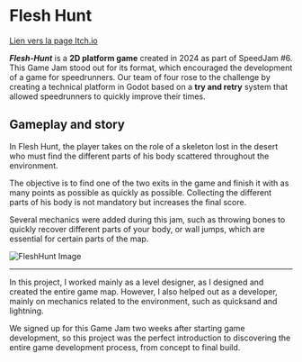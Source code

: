 ﻿
# Flesh Hunt

[Lien vers la page Itch.io](https://lenfos.itch.io/flesh-hunt)

***Flesh-Hunt*** is a **2D platform game** created in 2024 as part of SpeedJam #6. This Game Jam stood out for its format, which encouraged the development of a game for speedrunners. Our team of four rose to the challenge by creating a technical platform in Godot based on a **try and retry** system that allowed speedrunners to quickly improve their times.

## Gameplay and story

In Flesh Hunt, the player takes on the role of a skeleton lost in the desert who must find the different parts of his body scattered throughout the environment.

The objective is to find one of the two exits in the game and finish it with as many points as possible as quickly as possible. Collecting the different parts of his body is not mandatory but increases the final score.

Several mechanics were added during this jam, such as throwing bones to quickly recover different parts of your body, or wall jumps, which are essential for certain parts of the map.

![FleshHunt Image](/ProjectsFiles/FleshHunt.jpg)

--- 
In this project, I worked mainly as a level designer, as I designed and created the entire game map. However, I also helped out as a developer, mainly on mechanics related to the environment, such as quicksand and lightning.

We signed up for this Game Jam two weeks after starting game development, so this project was the perfect introduction to discovering the entire game development process, from concept to final build.
